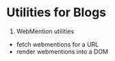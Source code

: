 # Utilities for Blogs

1. WebMention utilities
  - fetch webmentions for a URL
  - render webmentions into a DOM

